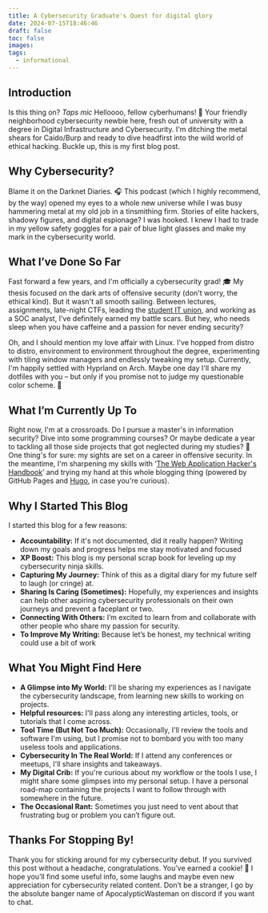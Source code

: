 ```yaml
---
title: A Cybersecurity Graduate's Quest for digital glory
date: 2024-07-15T18:46:46
draft: false
toc: false
images: 
tags:
  - informational
---
```

## Introduction

Is this thing on? _Taps mic_ Helloooo, fellow cyberhumans! 👋 Your friendly neighborhood cybersecurity newbie here, fresh out of university with a degree in Digital Infrastructure and Cybersecurity. I'm ditching the metal shears for Caido/Burp and ready to dive headfirst into the wild world of ethical hacking. Buckle up, this is my first blog post.

## Why Cybersecurity?
Blame it on the Darknet Diaries. 🎧 This podcast (which I highly recommend, by the way) opened my eyes to a whole new universe while I was busy hammering metal at my old job in a tinsmithing firm. Stories of elite hackers, shadowy figures, and digital espionage? I was hooked. I knew I had to trade in my yellow safety goggles for a pair of blue light glasses and make my mark in the cybersecurity world.

## What I’ve Done So Far
Fast forward a few years, and I'm officially a cybersecurity grad! 🎓 My thesis focused on the dark arts of offensive security (don't worry, the ethical kind). But it wasn't all smooth sailing. Between lectures, assignments, late-night CTFs, leading the [student IT union](https://login.no), and working as a SOC analyst, I've definitely earned my battle scars. But hey, who needs sleep when you have caffeine and a passion for never ending security?

Oh, and I should mention my love affair with Linux. I've hopped from distro to distro, environment to environment throughout the degree, experimenting with tiling window managers and endlessly tweaking my setup. Currently, I'm happily settled with Hyprland on Arch. Maybe one day I'll share my dotfiles with you – but only if you promise not to judge my questionable color scheme. 🫣

## What I’m Currently Up To
Right now, I'm at a crossroads. Do I pursue a master's in information security?  Dive into some programming courses? Or maybe dedicate a year to tackling all those side projects that got neglected during my studies? 🤔 One thing's for sure: my sights are set on a career in offensive security. In the meantime, I'm sharpening my skills with ‘[The Web Application Hacker's Handbook](https://www.amazon.com/Web-Application-Hackers-Handbook-Exploiting/dp/1118026470)’ and trying my hand at this whole blogging thing (powered by GitHub Pages and [Hugo](https://gohugo.io), in case you're curious).

## Why I Started This Blog
I started this blog for a few reasons:

- **Accountability:** If it's not documented, did it really happen? Writing down my goals and progress helps me stay motivated and focused
- **XP Boost:** This blog is my personal scrap book for leveling up my cybersecurity ninja skills.
- **Capturing My Journey:** Think of this as a digital diary for my future self to laugh (or cringe) at.
- **Sharing Is Caring (Sometimes):** Hopefully, my experiences and insights can help other aspiring cybersecurity professionals on their own journeys and prevent a faceplant or two.
- **Connecting With Others:** I’m excited to learn from and collaborate with other people who share my passion for security.
- **To Improve My Writing:** Because let’s be honest, my technical writing could use a bit of work


## What You Might Find Here

- **A Glimpse into My World:** I'll be sharing my experiences as I navigate the cybersecurity landscape, from learning new skills to working on projects.
- **Helpful resources:** I'll pass along any interesting articles, tools, or tutorials that I come across.
- **Tool Time (But Not Too Much):** Occasionally, I'll review the tools and software I'm using, but I promise not to bombard you with too many useless tools and applications.
- **Cybersecurity In The Real World:** If I attend any conferences or meetups, I'll share insights and takeaways.
- **My Digital Crib:** If you're curious about my workflow or the tools I use, I might share some glimpses into my personal setup. I have a personal road-map containing the projects I want to follow through with somewhere in the future.
- **The Occasional Rant:** Sometimes you just need to vent about that frustrating bug or problem you can’t figure out.

## Thanks For Stopping By!
Thank you for sticking around for my cybersecurity debut. If you survived this post without a headache, congratulations. You’ve earned a cookie! 🍪 I hope you’ll find some useful info, some laughs and maybe even new appreciation for cybersecurity related content. Don’t be a stranger, I go by the absolute banger name of ApocalypticWasteman on discord if you want to chat. 